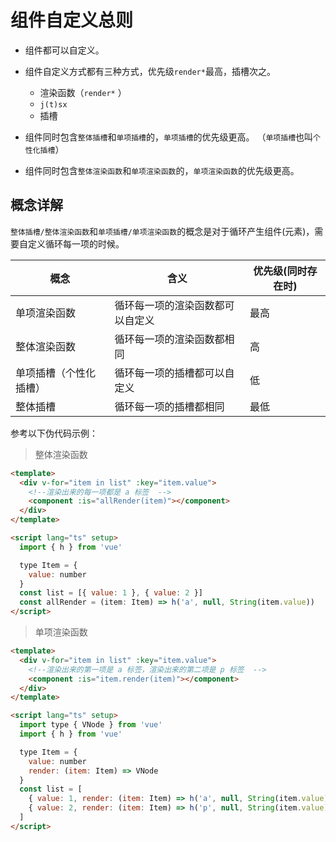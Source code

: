 # 组件自定义总则

- 组件都可以自定义。

- 组件自定义方式都有三种方式，优先级`render*`最高，插槽次之。

  - 渲染函数（`render*` ）
  - `j(t)sx`
  - 插槽

- 组件同时包含`整体插槽`和`单项插槽`的，`单项插槽`的优先级更高。 （`单项插槽`也叫`个性化插槽`）

- 组件同时包含`整体渲染函数`和`单项渲染函数`的，`单项渲染函数`的优先级更高。

## 概念详解

`整体插槽/整体渲染函数`和`单项插槽/单项渲染函数`的概念是对于循环产生组件(元素)，需要自定义循环每一项的时候。

| 概念                   | 含义                             | 优先级(同时存在时) |
| ---------------------- | -------------------------------- | ------------------ |
| 单项渲染函数           | 循环每一项的渲染函数都可以自定义 | 最高               |
| 整体渲染函数           | 循环每一项的渲染函数都相同       | 高                 |
| 单项插槽（个性化插槽） | 循环每一项的插槽都可以自定义     | 低                 |
| 整体插槽               | 循环每一项的插槽都相同           | 最低               |

参考以下伪代码示例：

> 整体渲染函数

```html
<template>
  <div v-for="item in list" :key="item.value">
    <!--渲染出来的每一项都是 a 标签  -->
    <component :is="allRender(item)"></component>
  </div>
</template>

<script lang="ts" setup>
  import { h } from 'vue'

  type Item = {
    value: number
  }
  const list = [{ value: 1 }, { value: 2 }]
  const allRender = (item: Item) => h('a', null, String(item.value))
</script>
```

> 单项渲染函数

```html
<template>
  <div v-for="item in list" :key="item.value">
    <!--渲染出来的第一项是 a 标签，渲染出来的第二项是 p 标签  -->
    <component :is="item.render(item)"></component>
  </div>
</template>

<script lang="ts" setup>
  import type { VNode } from 'vue'
  import { h } from 'vue'

  type Item = {
    value: number
    render: (item: Item) => VNode
  }
  const list = [
    { value: 1, render: (item: Item) => h('a', null, String(item.value)) },
    { value: 2, render: (item: Item) => h('p', null, String(item.value)) }
  ]
</script>
```
